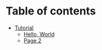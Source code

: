 # Table of contents

* [Tutorial](README.md)
  * [Hello, World](tutorial/hello-world.md)
  * [Page 2](tutorial/page-2.md)
